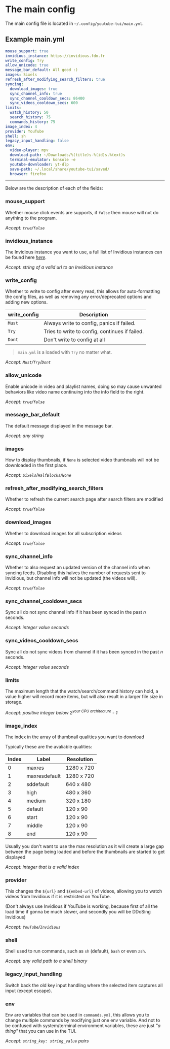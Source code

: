 # The main config

The main config file is located in `~/.config/youtube-tui/main.yml`.

## Example main.yml

```yaml
mouse_support: true
invidious_instance: https://invidious.fdn.fr
write_config: Try
allow_unicode: true
message_bar_default: All good :)
images: Sixels
refresh_after_modifying_search_filters: true
syncing:
  download_images: true
  sync_channel_info: true
  sync_channel_cooldown_secs: 86400
  sync_videos_cooldown_secs: 600
limits:
  watch_history: 50
  search_history: 75
  commands_history: 75
image_index: 4
provider: YouTube
shell: sh
legacy_input_handling: false
env:
  video-player: mpv
  download-path: ~/Downloads/%(title)s-%(id)s.%(ext)s
  terminal-emulator: konsole -e
  youtube-downloader: yt-dlp
  save-path: ~/.local/share/youtube-tui/saved/
  browser: firefox
```

<hr>

Below are the description of each of the fields:

### mouse_support

Whether mouse click events are supports, if `false` then mouse will not do anything to the program.

*Accept: `true`/`false`*

### invidious_instance

The Invidious instance you want to use, a full list of Invidious instances can be found here <a href="https://api.invidious.io" target=_blank>*here*</a>.

*Accept: string of a valid url to an Invidious instance*

### write_config

Whether to write to config after every read, this allows for auto-formatting the config files, as well as removing any error/deprecated options and adding new options.

|write_config|Description|
|---|---|
|`Must`|Always write to config, panics if failed.|
|`Try`|Tries to write to config, continues if failed.|
|`Dont`|Don't write to config at all|

> `main.yml` is a loaded with `Try` no matter what.

*Accept: `Must`/`Try`/`Dont`*

 
### allow_unicode

Enable unicode in video and playlist names, doing so may cause unwanted behaviors like video name continuing into the info field to the right.

*Accept: `true`/`false`*
 
### message_bar_default

The default message displayed in the message bar.

*Accept: any string*
 
### images

How to display thumbnails, if `None` is selected video thumbnails will not be downloaded in the first place.

*Accept: `Sixels`/`HalfBlocks`/`None`*

### refresh_after_modifying_search_filters

Whether to refresh the current search page after search filters are modified

*Accept: `true`/`false`*

### download_images

Whether to download images for all subscription videos

*Accept: `true`/`false`*

### sync_channel_info

Whether to also request an updated version of the channel info when syncing feeds. Disabling this halves the number of requests sent to Invidious, but channel info will not be updated (the videos will).

*Accept: `true`/`false`*

### sync_channel_cooldown_secs

Sync all do not sync channel info if it has been synced in the past *n* seconds.

*Accept: integer value seconds*

### sync_videos_cooldown_secs

Sync all do not sync videos from channel if it has been synced in the past *n* seconds.

*Accept: integer value seconds*

### limits

The maximum length that the watch/search/command history can hold, a value higher will record more items, but will also result in a larger file size in storage.

*Accept: positive integer below 2<sup>*your CPU architecture*</sup> - 1*

### image_index

The index in the array of thumbnail qualities you want to download

Typically these are the avaliable qualities:

|Index|Label|Resolution|
|---|---|---|
|0|maxres|1280 x 720|
|1|maxresdefault|1280 x 720|
|2|sddefault|640 x 480|
|3|high|480 x 360|
|4|medium|320 x 180|
|5|default|120 x 90|
|6|start|120 x 90|
|7|middle|120 x 90|
|8|end|120 x 90|

Usually you don't want to use the max resolution as it will create a large gap between the page being loaded and before the thumbnails are started to get displayed

*Accept: integer that is a valid index*

### provider

This changes the `${url}` and `${embed-url}` of videos, allowing you to watch videos from Invidious if it is restricted on YouTube.

(Don't always use Invidious if YouTube is working, because first of all the load time if gonna be much slower, and secondly you will be DDoSing Invidious)

*Accept: `YouTube`/`Invidious`*

### shell

Shell used to run commands, such as `sh` (default), `bash` or even `zsh`.

*Accept: any valid path to a shell binary*

### legacy_input_handling

Switch back the old key input handling where the selected item captures all input (except escape).

### env

Env are variables that can be used in `commands.yml`, this allows you to change multiple commands by modifying just one env variable. And not to be confused with system/terminal environment variables, these are just *"a thing"* that you can use in the TUI.

*Accept: `string_key: string_value` pairs*
